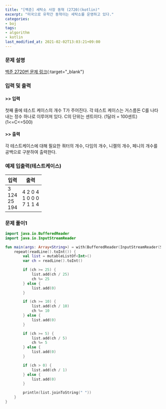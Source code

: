 ```yaml
---
title: "[백준] 세탁소 사장 동혁 (2720)(kotlin)"
excerpt: "미국으로 유학간 동혁이는 세탁소를 운영하고 있다."
categories:
- boj
tags:
- algorithm
- kotlin
last_modified_at: 2021-02-02T13:03:21+09:00
---
```



### 문제 설명
[백준 2720번 문제 링크](https://www.acmicpc.net/problem/2720#description){:target="_blank"}




### 입력 및 출력
#### >> 입력
첫째 줄에 테스트 케이스의 개수 T가 주어진다. 각 테스트 케이스는 거스름돈 C를 나타내는 정수 하나로 이루어져 있다. C의 단위는 센트이다. (1달러 = 100센트) (1<=C<=500)



#### >> 출력
각 테스트케이스에 대해 필요한 쿼터의 개수, 다임의 개수, 니켈의 개수, 페니의 개수를 공백으로 구분하여 출력한다.





### 예제 입출력(테스트케이스)


|입력|출력|
|-----|------|
|3<br>124<br>25<br>194|4 2 0 4<br>1 0 0 0<br>7 1 1 4|




### 문제 풀이1
```kotlin
import java.io.BufferedReader
import java.io.InputStreamReader

fun main(args: Array<String>) = with(BufferedReader(InputStreamReader(System.`in`))) {
    repeat(readLine().toInt()) {
        val list = mutableListOf<Int>()
        var ch = readLine().toInt()

        if (ch >= 25) {
            list.add(ch / 25)
            ch %= 25
        } else {
            list.add(0)
        }

        if (ch >= 10) {
            list.add(ch / 10)
            ch %= 10
        } else {
            list.add(0)
        }

        if (ch >= 5) {
            list.add(ch / 5)
            ch %= 5
        } else {
            list.add(0)
        }

        if (ch > 0) {
            list.add(ch / 1)
        } else {
            list.add(0)
        }

        println(list.joinToString(" "))
    }
}
```